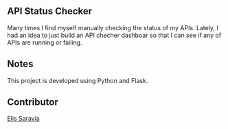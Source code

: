 ## API Status Checker
Many times I find myself manually checking the status of my APIs. Lately, I had an idea to just build an API checher dashboar so that I can see if any of APIs are running or failing. 

## Notes
This project is developed using Python and Flask. 

## Contributor
[Elis Saravia](http://elvissaravia.com)